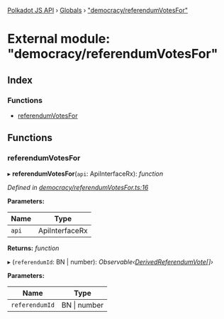[Polkadot JS API](../README.md) › [Globals](../globals.md) › ["democracy/referendumVotesFor"](_democracy_referendumvotesfor_.md)

# External module: "democracy/referendumVotesFor"

## Index

### Functions

* [referendumVotesFor](_democracy_referendumvotesfor_.md#referendumvotesfor)

## Functions

###  referendumVotesFor

▸ **referendumVotesFor**(`api`: ApiInterfaceRx): *function*

*Defined in [democracy/referendumVotesFor.ts:16](https://github.com/polkadot-js/api/blob/5b5d0a3fb8/packages/api-derive/src/democracy/referendumVotesFor.ts#L16)*

**Parameters:**

Name | Type |
------ | ------ |
`api` | ApiInterfaceRx |

**Returns:** *function*

▸ (`referendumId`: BN | number): *Observable‹[DerivedReferendumVote](../interfaces/_types_.derivedreferendumvote.md)[]›*

**Parameters:**

Name | Type |
------ | ------ |
`referendumId` | BN &#124; number |
